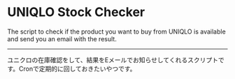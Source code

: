 # UNIQLO Stock Checker

The script to check if the product you want to buy from UNIQLO is available and send you an email with the result.

-----

ユニクロの在庫確認をして、結果をEメールでお知らせしてくれるスクリプトです。Cronで定期的に回しておきたいやつです。
